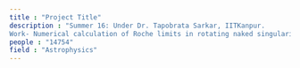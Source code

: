 ```yaml
---
title : "Project Title"
description : "Summer 16: Under Dr. Tapobrata Sarkar, IITKanpur.
Work- Numerical calculation of Roche limits in rotating naked singularity background."
people : "14754"
field : "Astrophysics"
---
```

